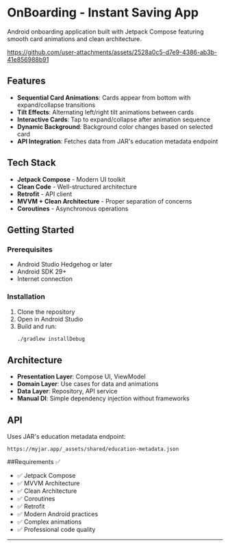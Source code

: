 # OnBoarding - Instant Saving App

Android onboarding application built with Jetpack Compose featuring smooth card animations and clean architecture.


https://github.com/user-attachments/assets/2528a0c5-d7e9-4386-ab3b-41e856988b91




## Features

- **Sequential Card Animations**: Cards appear from bottom with expand/collapse transitions
- **Tilt Effects**: Alternating left/right tilt animations between cards
- **Interactive Cards**: Tap to expand/collapse after animation sequence
- **Dynamic Background**: Background color changes based on selected card
- **API Integration**: Fetches data from JAR's education metadata endpoint

## Tech Stack

- **Jetpack Compose** - Modern UI toolkit
- **Clean Code** - Well-structured architecture
- **Retrofit** - API client
- **MVVM + Clean Architecture** - Proper separation of concerns
- **Coroutines** - Asynchronous operations

## Getting Started

### Prerequisites
- Android Studio Hedgehog or later
- Android SDK 29+
- Internet connection

### Installation

1. Clone the repository
2. Open in Android Studio
3. Build and run:
   ```bash
   ./gradlew installDebug
   ```

## Architecture

- **Presentation Layer**: Compose UI, ViewModel
- **Domain Layer**: Use cases for data and animations
- **Data Layer**: Repository, API service
- **Manual DI**: Simple dependency injection without frameworks

## API

Uses JAR's education metadata endpoint:
```
https://myjar.app/_assets/shared/education-metadata.json
```

##Requirements ✅

- ✅ Jetpack Compose
- ✅ MVVM Architecture  
- ✅ Clean Architecture
- ✅ Coroutines
- ✅ Retrofit
- ✅ Modern Android practices
- ✅ Complex animations
- ✅ Professional code quality

---
